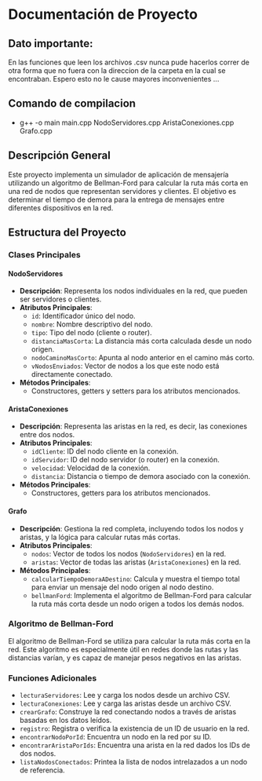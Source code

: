 # Documentación de Proyecto 

## Dato importante: 
En las funciones que leen los archivos .csv nunca pude hacerlos correr de otra forma que no fuera con la direccion de la carpeta en la cual se encontraban. Espero esto no le cause mayores inconvenientes ...

## Comando de compilacion
- g++ -o main main.cpp NodoServidores.cpp AristaConexiones.cpp Grafo.cpp

## Descripción General
Este proyecto implementa un simulador de aplicación de mensajería utilizando un algoritmo de Bellman-Ford para calcular la ruta más corta en una red de nodos que representan servidores y clientes. El objetivo es determinar el tiempo de demora para la entrega de mensajes entre diferentes dispositivos en la red.

## Estructura del Proyecto

### Clases Principales

#### NodoServidores
- **Descripción**: Representa los nodos individuales en la red, que pueden ser servidores o clientes.
- **Atributos Principales**:
    - `id`: Identificador único del nodo.
    - `nombre`: Nombre descriptivo del nodo.
    - `tipo`: Tipo del nodo (cliente o router).
    - `distanciaMasCorta`: La distancia más corta calculada desde un nodo origen.
    - `nodoCaminoMasCorto`: Apunta al nodo anterior en el camino más corto.
    - `vNodosEnviados`: Vector de nodos a los que este nodo está directamente conectado.
- **Métodos Principales**:
    - Constructores, getters y setters para los atributos mencionados.

#### AristaConexiones
- **Descripción**: Representa las aristas en la red, es decir, las conexiones entre dos nodos.
- **Atributos Principales**:
    - `idCliente`: ID del nodo cliente en la conexión.
    - `idServidor`: ID del nodo servidor (o router) en la conexión.
    - `velocidad`: Velocidad de la conexión.
    - `distancia`: Distancia o tiempo de demora asociado con la conexión.
- **Métodos Principales**:
    - Constructores, getters para los atributos mencionados.

#### Grafo
- **Descripción**: Gestiona la red completa, incluyendo todos los nodos y aristas, y la lógica para calcular rutas más cortas.
- **Atributos Principales**:
    - `nodos`: Vector de todos los nodos (`NodoServidores`) en la red.
    - `aristas`: Vector de todas las aristas (`AristaConexiones`) en la red.
- **Métodos Principales**:
    - `calcularTiempoDemoraADestino`: Calcula y muestra el tiempo total para enviar un mensaje del nodo origen al nodo destino.
    - `bellmanFord`: Implementa el algoritmo de Bellman-Ford para calcular la ruta más corta desde un nodo origen a todos los demás nodos.

### Algoritmo de Bellman-Ford
El algoritmo de Bellman-Ford se utiliza para calcular la ruta más corta en la red. Este algoritmo es especialmente útil en redes donde las rutas y las distancias varían, y es capaz de manejar pesos negativos en las aristas.

### Funciones Adicionales
- `lecturaServidores`: Lee y carga los nodos desde un archivo CSV.
- `lecturaConexiones`: Lee y carga las aristas desde un archivo CSV.
- `crearGrafo`: Construye la red conectando nodos a través de aristas basadas en los datos leídos.
- `registro`: Registra o verifica la existencia de un ID de usuario en la red.
- `encontrarNodoPorId`: Encuentra un nodo en la red por su ID.
- `encontrarAristaPorIds`: Encuentra una arista en la red dados los IDs de dos nodos.
- `listaNodosConectados`: Printea la lista de nodos intrelazados a un nodo de referencia.
